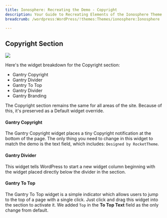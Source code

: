 ```yaml
---
title: Ionosphere: Recreating the Demo - Copyright
description: Your Guide to Recreating Elements of the Ionosphere Theme for WordPress
breadcrumb: /wordpress:WordPress/!themes:Themes/ionosphere:Ionosphere

---
```


Copyright Section
-----
![][demo2]

Here's the widget breakdown for the Copyright section:

* Gantry Copyright
* Gantry Divider
* Gantry To Top
* Gantry Divider
* Gantry Branding

The Copyright section remains the same for all areas of the site. Because of this, it's preserved as a Default widget override.

#### Gantry Copyright
The Gantry Copyright widget places a tiny Copyright notification at the bottom of the page. The only thing you need to change in this widget to match the demo is the text field, which includes: `Designed by RocketTheme`. 

#### Gantry Divider
This widget tells WordPress to start a new widget column beginning with the widget placed directly below the divider in the section.

#### Gantry To Top
The Gantry To Top widget is a simple indicator which allows users to jump to the top of a page with a single click. Just click and drag this widget into the section to activate it. We added `Top` in the **To Top Text** field as the only change from default.

[demo2]: assets/wp_Ionosphere_demo_7.jpeg